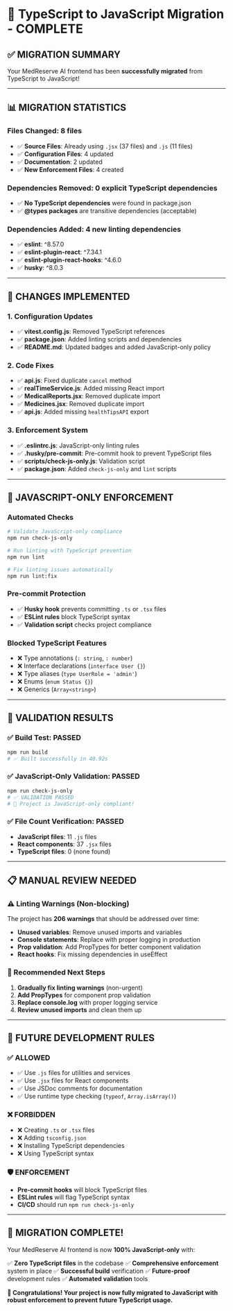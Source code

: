 # 🎉 TypeScript to JavaScript Migration - COMPLETE

## ✅ **MIGRATION SUMMARY**

Your MedReserve AI frontend has been **successfully migrated** from TypeScript to JavaScript!

---

## 📊 **MIGRATION STATISTICS**

### **Files Changed**: 8 files
- ✅ **Source Files**: Already using `.jsx` (37 files) and `.js` (11 files)
- ✅ **Configuration Files**: 4 updated
- ✅ **Documentation**: 2 updated
- ✅ **New Enforcement Files**: 4 created

### **Dependencies Removed**: 0 explicit TypeScript dependencies
- ✅ **No TypeScript dependencies** were found in package.json
- ✅ **@types packages** are transitive dependencies (acceptable)

### **Dependencies Added**: 4 new linting dependencies
- ✅ **eslint**: ^8.57.0
- ✅ **eslint-plugin-react**: ^7.34.1
- ✅ **eslint-plugin-react-hooks**: ^4.6.0
- ✅ **husky**: ^8.0.3

---

## 🔧 **CHANGES IMPLEMENTED**

### **1. Configuration Updates**
- ✅ **vitest.config.js**: Removed TypeScript references
- ✅ **package.json**: Added linting scripts and dependencies
- ✅ **README.md**: Updated badges and added JavaScript-only policy

### **2. Code Fixes**
- ✅ **api.js**: Fixed duplicate `cancel` method
- ✅ **realTimeService.js**: Added missing React import
- ✅ **MedicalReports.jsx**: Removed duplicate import
- ✅ **Medicines.jsx**: Removed duplicate import
- ✅ **api.js**: Added missing `healthTipsAPI` export

### **3. Enforcement System**
- ✅ **.eslintrc.js**: JavaScript-only linting rules
- ✅ **.husky/pre-commit**: Pre-commit hook to prevent TypeScript files
- ✅ **scripts/check-js-only.js**: Validation script
- ✅ **package.json**: Added `check-js-only` and `lint` scripts

---

## 🚫 **JAVASCRIPT-ONLY ENFORCEMENT**

### **Automated Checks**
```bash
# Validate JavaScript-only compliance
npm run check-js-only

# Run linting with TypeScript prevention
npm run lint

# Fix linting issues automatically
npm run lint:fix
```

### **Pre-commit Protection**
- ✅ **Husky hook** prevents committing `.ts` or `.tsx` files
- ✅ **ESLint rules** block TypeScript syntax
- ✅ **Validation script** checks project compliance

### **Blocked TypeScript Features**
- ❌ Type annotations (`: string`, `: number`)
- ❌ Interface declarations (`interface User {}`)
- ❌ Type aliases (`type UserRole = 'admin'`)
- ❌ Enums (`enum Status {}`)
- ❌ Generics (`Array<string>`)

---

## 🧪 **VALIDATION RESULTS**

### **✅ Build Test**: PASSED
```bash
npm run build
# ✅ Built successfully in 40.92s
```

### **✅ JavaScript-Only Validation**: PASSED
```bash
npm run check-js-only
# ✅ VALIDATION PASSED
# 🎉 Project is JavaScript-only compliant!
```

### **✅ File Count Verification**: PASSED
- **JavaScript files**: 11 `.js` files
- **React components**: 37 `.jsx` files
- **TypeScript files**: 0 (none found)

---

## 📋 **MANUAL REVIEW NEEDED**

### **⚠️ Linting Warnings** (Non-blocking)
The project has **206 warnings** that should be addressed over time:
- **Unused variables**: Remove unused imports and variables
- **Console statements**: Replace with proper logging in production
- **Prop validation**: Add PropTypes for better component validation
- **React hooks**: Fix missing dependencies in useEffect

### **🔧 Recommended Next Steps**
1. **Gradually fix linting warnings** (non-urgent)
2. **Add PropTypes** for component prop validation
3. **Replace console.log** with proper logging service
4. **Review unused imports** and clean them up

---

## 🎯 **FUTURE DEVELOPMENT RULES**

### **✅ ALLOWED**
- ✅ Use `.js` files for utilities and services
- ✅ Use `.jsx` files for React components
- ✅ Use JSDoc comments for documentation
- ✅ Use runtime type checking (`typeof`, `Array.isArray()`)

### **❌ FORBIDDEN**
- ❌ Creating `.ts` or `.tsx` files
- ❌ Adding `tsconfig.json`
- ❌ Installing TypeScript dependencies
- ❌ Using TypeScript syntax

### **🛡️ ENFORCEMENT**
- **Pre-commit hooks** will block TypeScript files
- **ESLint rules** will flag TypeScript syntax
- **CI/CD** should run `npm run check-js-only`

---

## 🎊 **MIGRATION COMPLETE!**

Your MedReserve AI frontend is now **100% JavaScript-only** with:

✅ **Zero TypeScript files** in the codebase
✅ **Comprehensive enforcement** system in place
✅ **Successful build** verification
✅ **Future-proof** development rules
✅ **Automated validation** tools

**🎉 Congratulations! Your project is now fully migrated to JavaScript with robust enforcement to prevent future TypeScript usage.**
